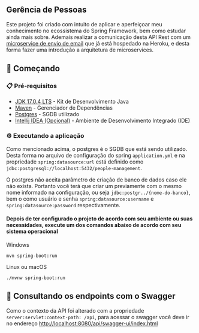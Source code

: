 ## Gerência de Pessoas

Este projeto foi criado com intuito de aplicar e aperfeiçoar meu conhecimento no ecossistema do Spring Framework, bem como estudar ainda mais sobre. Ademais realizar a comunicação desta API Rest com um [microservice de envio de email](https://github.com/luan-coelho/email-sending-microservice) que já está hospedado na Heroku, e desta forma fazer uma introdução a arquitetura de microservices.

## 🚀 Começando

### 📋 Pré-requisitos

* [JDK 17.0.4 LTS](https://www.oracle.com/java/technologies/javase/jdk17-archive-downloads.html) - Kit de
  Desenvolvimento Java
* [Maven](https://maven.apache.org/) - Gerenciador de Dependências
* [Postgres](https://www.postgresql.org/) - SGDB utilizado
* [Intellij IDEA (Opcional)](https://www.jetbrains.com/pt-br/idea/) - Ambiente de Desenvolvimento Integrado (IDE)

### ⚙️ Executando a aplicação

Como mencionado acima, o postgres é o SGDB que está sendo utilizado. Desta forma no arquivo de configuração do spring `application.yml` e na propriedade `spring:datasource:url` está definido como `jdbc:postgresql://localhost:5432/people-management`.

O postgres não aceita parâmetro de criação de banco de dados caso ele não exista. Portanto você terá que criar um previamente com o mesmo nome informado na configuração, ou seja `jdbc:postgr../{nome-do-banco}`, bem o como usuário e senha `spring:datasource:username` e `spring:datasource:password` respectivamente. 

#### Depois de ter configurado o projeto de acordo com seu ambiente ou suas necessidades, execute um dos comandos abaixo de acordo com seu sistema operacional

Windows 
````
mvn spring-boot:run
````

Linux ou macOS
````
./mvnw spring-boot:run
````

## 🔎 Consultando os endpoints com o Swagger

Como o contexto da API foi alterado com a propriedade `server:servlet:context-path: /api`, para acessar o swagger você deve ir no endereço <http://localhost:8080/api/swagger-ui/index.html> 






